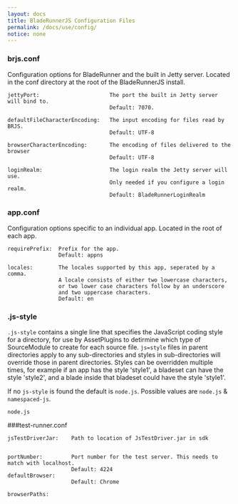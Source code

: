 ```yaml
---
layout: docs
title: BladeRunnerJS Configuration Files
permalink: /docs/use/config/
notice: none
---
```


### brjs.conf

Configuration options for BladeRunner and the built in Jetty server. Located in the conf directory at the root of the BladeRunnerJS install.

```
jettyPort:						The port the built in Jetty server will bind to.
								Default: 7070.

defaultFileCharacterEncoding:	The input encoding for files read by BRJS.
								Default: UTF-8

browserCharacterEncoding:		The encoding of files delivered to the browser
								Default: UTF-8

loginRealm:						The login realm the Jetty server will use.
								Only needed if you configure a login realm.
								Default: BladeRunnerLoginRealm
```

### app.conf

Configuration options specific to an individual app. Located in the root of each app.

```
requirePrefix:	Prefix for the app.
                Default: appns

locales:        The locales supported by this app, seperated by a comma.
                A locale consists of either two lowercase characters,
                or two lower case characters follow by an underscore
                and two uppercase characters.
                Default: en
```


### .js-style

`.js-style` contains a single line that specifies the JavaScript coding style for a directory,
	for use by AssetPlugins to detirmine which type of SourceModule to create for each source file.
`js=style` files in parent directories apply to any sub-directories and styles in sub-directories will override those in parent directories.
Styles can be overridden multiple times, for example if an app has the style 'style1', a bladeset can have the style 'style2',
	and a blade inside that bladeset could have the style 'style1'.

If no `js-style` is found the default is `node.js`.  Possible values are `node.js` &amp; `namespaced-js`.

```
node.js
```
###test-runner.conf

```
jsTestDriverJar:	Path to location of JsTestDriver.jar in sdk


portNumber:			Port number for the test server. This needs to match with localhost.
					Default: 4224
defaultBrowser:
					Default: Chrome

browserPaths:

```
